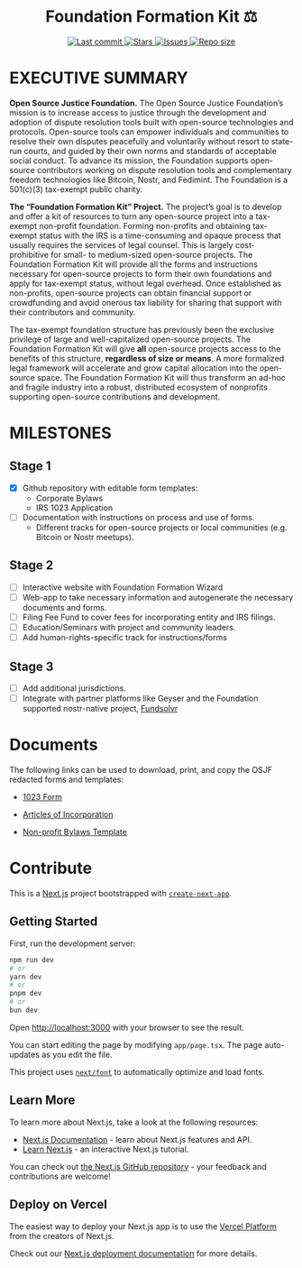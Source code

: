 <div align="center"><p>
    <h1>Foundation Formation Kit ⚖️</h1>
    <a href="https://github.com/Open-Source-Justice-Foundation/foundation-formation-kit/pulse">
      <img alt="Last commit" src="https://img.shields.io/github/last-commit/Open-Source-Justice-Foundation/foundation-formation-kit?style=for-the-badge&logo=starship&color=8bd5ca&logoColor=D9E0EE&labelColor=302D41"/>
    </a>
    <a href="https://github.com/Open-Source-Justice-Foundation/foundation-formation-kit/stargazers">
      <img alt="Stars" src="https://img.shields.io/github/stars/Open-Source-Justice-Foundation/foundation-formation-kit?style=for-the-badge&logo=starship&color=c69ff5&logoColor=D9E0EE&labelColor=302D41" />
    </a>
    <a href="https://github.com/Open-Source-Justice-Foundation/foundation-formation-kit/issues">
      <img alt="Issues" src="https://img.shields.io/github/issues/Open-Source-Justice-Foundation/foundation-formation-kit?style=for-the-badge&logo=bilibili&color=F5E0DC&logoColor=D9E0EE&labelColor=302D41" />
    </a>
    <a href="https://github.com/Open-Source-Justice-Foundation/foundation-formation-kit">
      <img alt="Repo size" src="https://img.shields.io/github/repo-size/Open-Source-Justice-Foundation/foundation-formation-kit?color=%23DDB6F2&label=SIZE&logo=codesandbox&style=for-the-badge&logoColor=D9E0EE&labelColor=302D41" />
    </a>
</div>

# EXECUTIVE SUMMARY

**Open Source Justice Foundation.** The Open Source Justice Foundation’s mission is to increase access to justice through the development and adoption of dispute resolution tools built with open-source technologies and protocols. Open-source tools can empower individuals and communities to resolve their own disputes peacefully and voluntarily without resort to state-run courts, and guided by their own norms and standards of acceptable social conduct. To advance its mission, the Foundation supports open-source contributors working on dispute resolution tools and complementary freedom technologies like Bitcoin, Nostr, and Fedimint. The Foundation is a 501(c)(3) tax-exempt public charity.

**The “Foundation Formation Kit” Project.** The project’s goal is to develop and offer a kit of resources to turn any open-source project into a tax-exempt non-profit foundation. Forming non-profits and obtaining tax-exempt status with the IRS is a time-consuming and opaque process that usually requires the services of legal counsel. This is largely cost-prohibitive for small- to medium-sized open-source projects. The Foundation Formation Kit will provide all the forms and instructions necessary for open-source projects to form their own foundations and apply for tax-exempt status, without legal overhead. Once established as non-profits, open-source projects can obtain financial support or crowdfunding and avoid onerous tax liability for sharing that support with their contributors and community.

The tax-exempt foundation structure has previously been the exclusive privilege of large and well-capitalized open-source projects. The Foundation Formation Kit will give **all** open-source projects access to the benefits of this structure, **regardless of size or means**. A more formalized legal framework will accelerate and grow capital allocation into the open-source space. The Foundation Formation Kit will thus transform an ad-hoc and fragile industry into a robust, distributed ecosystem of nonprofits supporting open-source contributions and development.

# MILESTONES

## Stage 1

- [x] Github repository with editable form templates:
  - Corporate Bylaws
  - IRS 1023 Application
- [ ] Documentation with instructions on process and use of forms.
  - Different tracks for open-source projects or local communities (e.g. Bitcoin or Nostr meetups).

## Stage 2

- [ ] Interactive website with Foundation Formation Wizard
- [ ] Web-app to take necessary information and autogenerate the necessary documents and forms.
- [ ] Filing Fee Fund to cover fees for incorporating entity and IRS filings.
- [ ] Education/Seminars with project and community leaders.
- [ ] Add human-rights-specific track for instructions/forms

## Stage 3

- [ ] Add additional jurisdictions.
- [ ] Integrate with partner platforms like Geyser and the Foundation supported nostr-native project, [Fundsolvr](https://github.com/Open-Source-Justice-Foundation/Fundsolvr)

# Documents

The following links can be used to download, print, and copy the OSJF redacted forms and templates:

- [1023 Form](https://drive.google.com/file/d/1vbNi7d8l4ZwriWKeL6utbMwxj6MTS6Hf/view "1023 Form")

- [Articles of Incorporation](https://drive.google.com/file/d/1NR5mAyL8gJFLxkD093u6AKE8LixTtpBX/view "Articles of Incorporation")

- [Non-profit Bylaws Template](https://docs.google.com/document/d/1dFw4dC5FL8eHn69-4eVtR49bxylIpan_/view "Non-profit Bylaws Template")

# Contribute

This is a [Next.js](https://nextjs.org) project bootstrapped with [`create-next-app`](https://nextjs.org/docs/app/api-reference/cli/create-next-app).

## Getting Started

First, run the development server:

```bash
npm run dev
# or
yarn dev
# or
pnpm dev
# or
bun dev
```

Open [http://localhost:3000](http://localhost:3000) with your browser to see the result.

You can start editing the page by modifying `app/page.tsx`. The page auto-updates as you edit the file.

This project uses [`next/font`](https://nextjs.org/docs/app/building-your-application/optimizing/fonts) to automatically optimize and load fonts.

## Learn More

To learn more about Next.js, take a look at the following resources:

- [Next.js Documentation](https://nextjs.org/docs) - learn about Next.js features and API.
- [Learn Next.js](https://nextjs.org/learn) - an interactive Next.js tutorial.

You can check out [the Next.js GitHub repository](https://github.com/vercel/next.js) - your feedback and contributions are welcome!

## Deploy on Vercel

The easiest way to deploy your Next.js app is to use the [Vercel Platform](https://vercel.com/new?utm_medium=default-template&filter=next.js&utm_source=create-next-app&utm_campaign=create-next-app-readme) from the creators of Next.js.

Check out our [Next.js deployment documentation](https://nextjs.org/docs/app/building-your-application/deploying) for more details.
